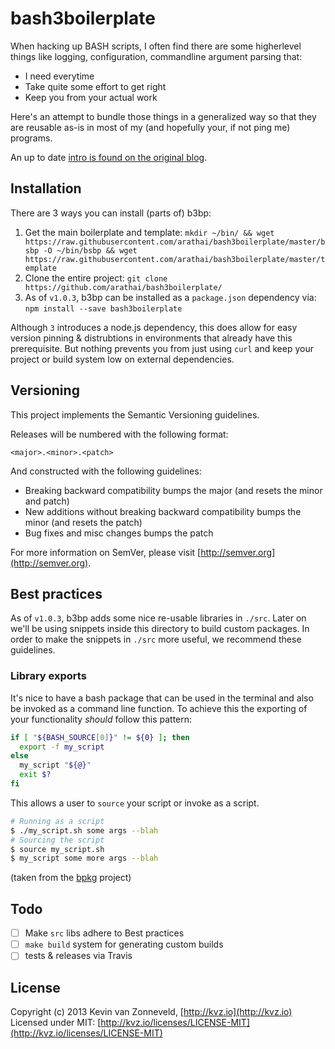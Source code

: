 # bash3boilerplate

<!-- badges/ -->
<!--
[![Build Status](https://secure.travis-ci.org/kvz/bash3boilerplate.png?branch=master)](http://travis-ci.org/kvz/bash3boilerplate "Check this project's build status on TravisCI")
[![Gittip donate button](http://img.shields.io/gittip/kvz.png)](https://www.gittip.com/kvz/ "Sponsor the development of bash3boilerplate via Gittip")
[![Flattr donate button](http://img.shields.io/flattr/donate.png?color=yellow)](https://flattr.com/submit/auto?user_id=kvz&url=https://github.com/kvz/bash3boilerplate&title=bash3boilerplate&language=&tags=github&category=software "Sponsor the development of bash3boilerplate via Flattr")
[![PayPayl donate button](http://img.shields.io/paypal/donate.png?color=yellow)](https://www.paypal.com/cgi-bin/webscr?cmd=_donations&business=kevin%40vanzonneveld%2enet&lc=NL&item_name=Open%20source%20donation%20to%20Kevin%20van%20Zonneveld&currency_code=USD&bn=PP-DonationsBF%3abtn_donate_SM%2egif%3aNonHosted "Sponsor the development of bash3boilerplate via Paypal")
[![BitCoin donate button](http://img.shields.io/bitcoin/donate.png?color=yellow)](https://coinbase.com/checkouts/19BtCjLCboRgTAXiaEvnvkdoRyjd843Dg2 "Sponsor the development of bash3boilerplate via BitCoin")
-->
<!-- /badges -->

When hacking up BASH scripts, I often find there are some
higherlevel things like logging, configuration, commandline argument
parsing that:

 - I need everytime
 - Take quite some effort to get right
 - Keep you from your actual work

Here's an attempt to bundle those things in a generalized way so that
they are reusable as-is in most of my (and hopefully your, if not ping
me) programs.

An up to date [intro is found on the original blog](http://kvz.io/blog/2013/02/26/introducing-bash3boilerplate/).

## Installation

There are 3 ways you can install (parts of) b3bp:
 1. Get the main boilerplate and template: `mkdir ~/bin/ && wget https://raw.githubusercontent.com/arathai/bash3boilerplate/master/bsbp -O ~/bin/bsbp && wget https://raw.githubusercontent.com/arathai/bash3boilerplate/master/template`
 2. Clone the entire project: `git clone https://github.com/arathai/bash3boilerplate/`
 3. As of `v1.0.3`, b3bp can be installed as a `package.json` dependency via: `npm install --save bash3boilerplate`

Although `3` introduces a node.js dependency, this does allow for easy version pinning & distrubtions in environments that already have this prerequisite. But nothing prevents you from just using `curl` and keep your project or build system low on external dependencies.

## Versioning

This project implements the Semantic Versioning guidelines.

Releases will be numbered with the following format:

`<major>.<minor>.<patch>`

And constructed with the following guidelines:

* Breaking backward compatibility bumps the major (and resets the minor and patch)
* New additions without breaking backward compatibility bumps the minor (and resets the patch)
* Bug fixes and misc changes bumps the patch


For more information on SemVer, please visit [http://semver.org](http://semver.org).

## Best practices

As of `v1.0.3`, b3bp adds some nice re-usable libraries in `./src`. Later on we'll be using snippets inside this directory to build custom packages. In order to make the snippets in `./src` more useful, we recommend these guidelines.

### Library exports

It's nice to have a bash package that can be used in the terminal and also be invoked as a command line function. To achieve this the exporting of your functionality *should* follow this pattern:

```bash
if [ "${BASH_SOURCE[0]}" != ${0} ]; then
  export -f my_script
else
  my_script "${@}"
  exit $?
fi
```

This allows a user to `source` your script or invoke as a script.

```bash
# Running as a script
$ ./my_script.sh some args --blah
# Sourcing the script
$ source my_script.sh
$ my_script some more args --blah
```

(taken from the [bpkg](https://raw.githubusercontent.com/bpkg/bpkg/master/README.md) project)

## Todo

 - [ ] Make `src` libs adhere to Best practices
 - [ ] `make build` system for generating custom builds
 - [ ] tests & releases via Travis

## License

Copyright (c) 2013 Kevin van Zonneveld, [http://kvz.io](http://kvz.io)  
Licensed under MIT: [http://kvz.io/licenses/LICENSE-MIT](http://kvz.io/licenses/LICENSE-MIT)
